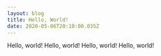 ```yaml
---
layout: blog
title: Hello, World!
date: 2020-05-06T20:10:00.035Z
---
```

Hello, world! Hello, world! Hello, world! Hello, world!